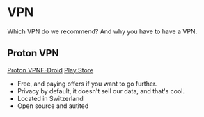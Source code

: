 # VPN
Which VPN do we recommend? And why you have to have a VPN.
## Proton VPN
[Proton VPN](https://protonvpn.com)[F-Droid](https://f-droid.org/en/packages/ch.protonvpn.android/) [Play Store](https://play.google.com/store/apps/details?id=ch.protonvpn.android)
- Free, and paying offers if you want to go further.
- Privacy by default, it doesn't sell our data, and that's cool.
- Located in Switzerland
- Open source and autited
